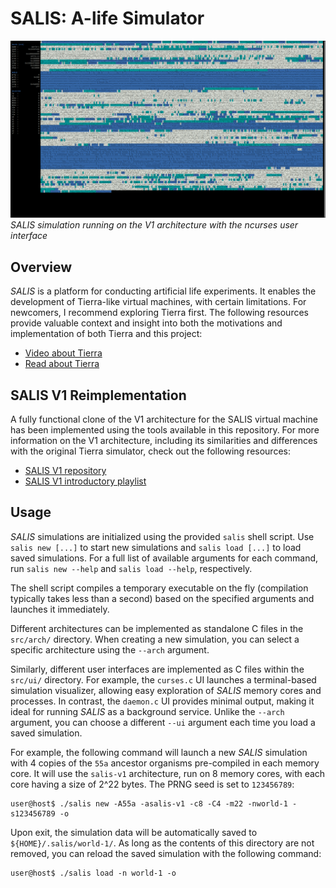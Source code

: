 # SALIS: A-life Simulator

![SALIS simulation](sim.png)
*SALIS simulation running on the V1 architecture with the ncurses user interface*

## Overview
*SALIS* is a platform for conducting artificial life experiments. It enables
the development of Tierra-like virtual machines, with certain limitations. For
newcomers, I recommend exploring Tierra first. The following resources provide
valuable context and insight into both the motivations and implementation of
both Tierra and this project:

- [Video about Tierra](https://www.youtube.com/watch?v=Wl5rRGVD0QI)
- [Read about Tierra](http://life.ou.edu/pubs/doc/index.html#What)

## SALIS V1 Reimplementation
A fully functional clone of the V1 architecture for the SALIS virtual machine
has been implemented using the tools available in this repository. For more
information on the V1 architecture, including its similarities and differences
with the original Tierra simulator, check out the following resources:

- [SALIS V1 repository](https://git.pauloliver.dev/salis-v1/about/)
- [SALIS V1 introductory playlist](https://www.youtube.com/watch?v=jCFmOCvy6po&list=PLrEmYrpTcDJY2NdGL6B7wIRbKGp_6NkxY)

## Usage
*SALIS* simulations are initialized using the provided `salis` shell script.
Use `salis new [...]` to start new simulations and `salis load [...]` to load
saved simulations. For a full list of available arguments for each command,
run `salis new --help` and `salis load --help`, respectively.

The shell script compiles a temporary executable on the fly (compilation
typically takes less than a second) based on the specified arguments and
launches it immediately.

Different architectures can be implemented as standalone C files in the
`src/arch/` directory. When creating a new simulation, you can select a
specific architecture using the `--arch` argument.

Similarly, different user interfaces are implemented as C files within the
`src/ui/` directory. For example, the `curses.c` UI launches a terminal-based
simulation visualizer, allowing easy exploration of *SALIS* memory cores and
processes. In contrast, the `daemon.c` UI provides minimal output, making it
ideal for running *SALIS* as a background service. Unlike the `--arch`
argument, you can choose a different `--ui` argument each time you load a
saved simulation.

For example, the following command will launch a new *SALIS* simulation with 4
copies of the `55a` ancestor organisms pre-compiled in each memory core. It
will use the `salis-v1` architecture, run on 8 memory cores, with each core
having a size of 2^22 bytes. The PRNG seed is set to `123456789`:
```console
user@host$ ./salis new -A55a -asalis-v1 -c8 -C4 -m22 -nworld-1 -s123456789 -o
```

Upon exit, the simulation data will be automatically saved to
`${HOME}/.salis/world-1/`. As long as the contents of this directory are not
removed, you can reload the saved simulation with the following command:
```console
user@host$ ./salis load -n world-1 -o
```
